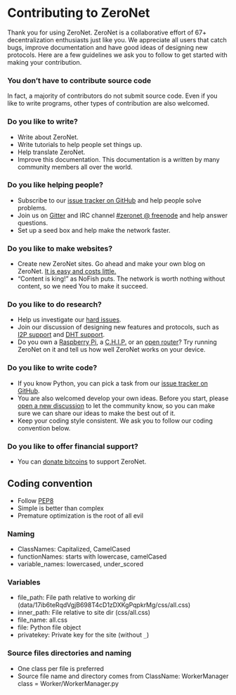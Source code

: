# Contributing to ZeroNet

Thank you for using ZeroNet. ZeroNet is a collaborative effort of 67+ decentralization enthusiasts just like you. We appreciate all users that catch bugs, improve documentation and have good ideas of designing new protocols. Here are a few guidelines we ask you to follow to get started with making your contribution.

### You don’t have to contribute source code

In fact, a majority of contributors do not submit source code. Even if you like to write programs, other types of contribution are also welcomed.

### Do you like to write?

- Write about ZeroNet.
- Write tutorials to help people set things up.
- Help translate ZeroNet.
- Improve this documentation. This documentation is a written by many community members all over the world.

### Do you like helping people?

- Subscribe to our [issue tracker on GitHub](https://github.com/HelloZeroNet/ZeroNet/issues) and help people solve problems.
- Join us on [Gitter](https://gitter.im/HelloZeroNet/ZeroNet) and IRC channel [#zeronet @ freenode](https://kiwiirc.com/client/irc.freenode.net/zeronet) and help answer questions.
- Set up a seed box and help make the network faster.

### Do you like to make websites?

- Create new ZeroNet sites. Go ahead and make your own blog on ZeroNet. [It is easy and costs little.](../using_zeronet/create_new_site.md)
- “Content is king!” as NoFish puts. The network is worth nothing without content, so we need You to make it succeed.

### Do you like to do research?

- Help us investigate our [hard issues](https://github.com/HelloZeroNet/ZeroNet/labels/help%20wanted).
- Join our discussion of designing new features and protocols, such as [I2P support](https://github.com/HelloZeroNet/ZeroNet/issues/45) and [DHT support](https://github.com/HelloZeroNet/ZeroNet/issues/57).
- Do you own a [Raspberry Pi](https://github.com/HelloZeroNet/ZeroNet#linux-terminal), a [C.H.I.P.](http://127.0.0.1:43110/Blog.ZeroNetwork.bit/?Post:94:Running+ZeroNet+on+a+$9%C2%A0computer) or an [open router](https://github.com/HelloZeroNet/ZeroNet/issues/783)? Try running ZeroNet on it and tell us how well ZeroNet works on your device.

### Do you like to write code?

- If you know Python, you can pick a task from our [issue tracker on GitHub](https://github.com/HelloZeroNet/ZeroNet/issues).
- You are also welcomed develop your own ideas. Before you start, please [open a new discussion](https://github.com/HelloZeroNet/ZeroNet/issues/news) to let the community know, so you can make sure we can share our ideas to make the best out of it.
- Keep your coding style consistent. We ask you to follow our coding convention below.

### Do you like to offer financial support?

- You can [donate bitcoins](donate.md) to support ZeroNet.


## Coding convention

- Follow [PEP8](https://www.python.org/dev/peps/pep-0008/)
- Simple is better than complex
- Premature optimization is the root of all evil

### Naming
- ClassNames: Capitalized, CamelCased
- functionNames: starts with lowercase, camelCased
- variable_names: lowercased, under_scored

### Variables
- file_path: File path relative to working dir (data/17ib6teRqdVgjB698T4cD1zDXKgPqpkrMg/css/all.css)
- inner_path: File relative to site dir (css/all.css)
- file_name: all.css
- file: Python file object
- privatekey: Private key for the site (without `_`)

### Source files directories and naming
- One class per file is preferred
- Source file name and directory comes from ClassName: WorkerManager class = Worker/WorkerManager.py
